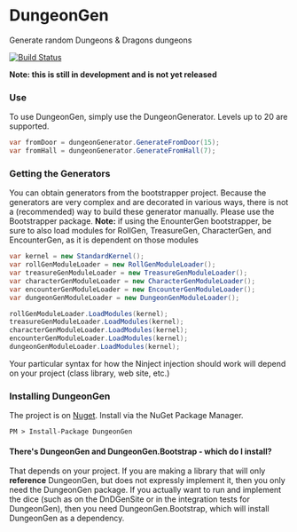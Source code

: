 DungeonGen
============

Generate random Dungeons & Dragons dungeons

[![Build Status](https://travis-ci.org/DnDGen/DungeonGen.svg?branch=master)](https://travis-ci.org/DnDGen/DungeonGen)

**Note: this is still in development and is not yet released**

### Use

To use DungeonGen, simply use the DungeonGenerator.  Levels up to 20 are supported.

```C#
var fromDoor = dungeonGenerator.GenerateFromDoor(15);
var fromHall = dungeonGenerator.GenerateFromHall(7);
```

### Getting the Generators

You can obtain generators from the bootstrapper project.  Because the generators are very complex and are decorated in various ways, there is not a (recommended) way to build these generator manually.  Please use the Bootstrapper package.  **Note:** if using the EnounterGen bootstrapper, be sure to also load modules for RollGen, TreasureGen, CharacterGen, and EncounterGen, as it is dependent on those modules

```C#
var kernel = new StandardKernel();
var rollGenModuleLoader = new RollGenModuleLoader();
var treasureGenModuleLoader = new TreasureGenModuleLoader();
var characterGenModuleLoader = new CharacterGenModuleLoader();
var encounterGenModuleLoader = new EncounterGenModuleLoader();
var dungeonGenModuleLoader = new DungeonGenModuleLoader();

rollGenModuleLoader.LoadModules(kernel);
treasureGenModuleLoader.LoadModules(kernel);
characterGenModuleLoader.LoadModules(kernel);
encounterGenModuleLoader.LoadModules(kernel);
dungeonGenModuleLoader.LoadModules(kernel);
```

Your particular syntax for how the Ninject injection should work will depend on your project (class library, web site, etc.)

### Installing DungeonGen

The project is on [Nuget](https://www.nuget.org/packages/DungeonGen). Install via the NuGet Package Manager.

    PM > Install-Package DungeonGen

#### There's DungeonGen and DungeonGen.Bootstrap - which do I install?

That depends on your project.  If you are making a library that will only **reference** DungeonGen, but does not expressly implement it, then you only need the DungeonGen package.  If you actually want to run and implement the dice (such as on the DnDGenSite or in the integration tests for DungeonGen), then you need DungeonGen.Bootstrap, which will install DungeonGen as a dependency.
